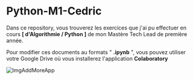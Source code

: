 # Python-M1-Cedric

Dans ce repository, vous trouverez les exercices que j'ai pu effectuer en cours **[ d'Algorithmie / Python ]** de mon Mastère Tech Lead de première année.

Pour modifier ces documents au formats " **.ipynb** ", vous pouvez utiliser votre Google Drive où vous installerez l'application **Colaboratory**

![ImgAddMoreApp](https://github.com/[Khelthyr]/[Python-M1-Cedric]/img/[main]/HowToAddMoreApp.png?raw=true)
